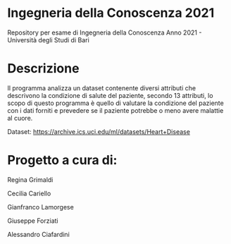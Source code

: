 # Ingegneria della Conoscenza 2021
Repository per esame di Ingegneria della Conoscenza Anno 2021 - Università degli Studi di Bari 

# Descrizione
Il programma analizza un dataset contenente diversi attributi che descrivono la condizione di salute del paziente, secondo 13 attributi, lo scopo di questo programma è quello di valutare la condizione del paziente con i dati forniti e prevedere se il paziente potrebbe o meno avere malattie al cuore.

Dataset: https://archive.ics.uci.edu/ml/datasets/Heart+Disease

# Progetto a cura di:

Regina Grimaldi

Cecilia Cariello

Gianfranco Lamorgese

Giuseppe Forziati

Alessandro Ciafardini
